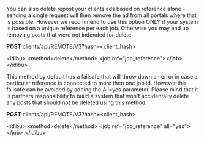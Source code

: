You can also delete repost your clients ads based on reference alone - sending a single request will then remove the ad from all portals where that is possible. However we recommend to use this option ONLY if your system is based on a unique reference per each job. Otherwise you may end up removing posts that were not indended for delete

**POST** clients/api/REMOTE/V3?hash=&lt;client_hash&gt;
 
&lt;idibu&gt;
 &lt;method&gt;delete&lt;/method&gt;
 &lt;job ref=&quot;job_reference&quot;&gt;&lt;/job&gt;
&lt;/idibu&gt;

This method by default has a failsafe that will throw down an error in case a particular reference is connected to more then one job id. However this failsafe can be avoided by adding the All=yes parameter. Please mind that it is partners responsibility to build a system that won't accidentally delete any posts that should not be deleted using this method.

**POST** clients/api/REMOTE/V3?hash=&lt;client_hash&gt;

&lt;idibu&gt;
 &lt;method&gt;delete&lt;/method&gt;
 &lt;job ref=&quot;job_reference&quot; all=&quot;yes&quot;&gt;&lt;/job&gt;
&lt;/idibu&gt;
